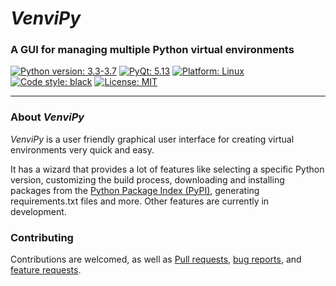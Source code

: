 # _**V**envi**P**y_

### A GUI for managing multiple Python virtual environments

<a href="https://python.org"><img alt="Python version: 3.3-3.7" src="https://img.shields.io/badge/python-3.3%20--%203.9-blue"></a>
<a href="https://pypi.org/project/PyQt5"><img alt="PyQt: 5.13" src="https://img.shields.io/badge/pyqt-v5.13-blue.svg"></a>
<a href="https://www.linux.org/pages/download"><img alt="Platform: Linux" src="https://img.shields.io/badge/platform-linux-darkblue.svg"></a>
<a href="https://github.com/psf/black"><img alt="Code style: black" src="https://img.shields.io/badge/code%20style-black-000000.svg"></a>
<a href="https://github.com/sinusphi/venvipy/blob/master/LICENSE"><img alt="License: MIT" src="https://img.shields.io/badge/license-MIT-darkviolet.svg"></a>

---

### About _VenviPy_

_VenviPy_ is a user friendly graphical user interface for creating virtual environments very quick and easy. 

It has a wizard that provides a lot of features like selecting a specific Python version, customizing the build process, downloading and installing packages from the [Python Package Index (PyPI)](https://pypi.org/), generating requirements.txt files and more. Other features are currently in development. 

### Contributing

Contributions are welcomed, as well as [Pull requests](https://github.com/sinusphi/venvipy/pulls), [bug reports](https://github.com/sinusphi/venvipy/issues), and [feature requests](https://github.com/sinusphi/venvipy/issues).

